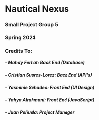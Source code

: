 # Nautical Nexus
### Small Project Group 5
### Spring 2024

### Credits To:
##### - Mahdy Ferhat: Back End (Database)

##### - Cristian Suares-Lorez: Back End (API's)

##### - Yasminie Sahadeo: Front End (UI Design)

##### - Yahya Alrahmani: Front End (JavaScript)

##### - Juan Peñuela: Project Manager
